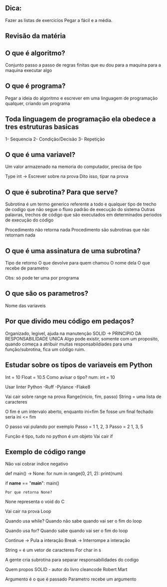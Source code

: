 ## Dica:

Fazer as listas de exercicios
Pegar a fácil e a média.

## Revisão da matéria

## O que é algoritmo?

Conjunto passo a passo de regras finitas que eu dou para a maquina para a maquina executar algo

## O que é programa?

Pegar a ideia do algoritmo e escrever em uma linguagem de programação qualquer, criando um programa

## Toda linguagem de programação ela obedece a tres estruturas basicas

1- Sequencia
2- Condição/Decisão
3- Repetição 

## O que é uma variavel?

Um valor armazenado na memoria do computador, precisa de tipo

Type int -> Escrever sobre na prova
Dito isso, tipar na prova

## O que é subrotina? Para que serve?

Subrotina é um termo generico referente a todo e qualquer tipo de trecho de codigo que não segue o fluxo padrão de execução do sistema
Outras palavras, trechos de código que são executados em determinados periodos de execução do código

Procedimento não retorna nada
Procedimento são subrotinas que não retornam nada

## O que é uma assinatura de uma subrotina?

Tipo de retorno
O que devolve para quem chamou
O nome dela
O que recebe de parametro

Obs: só pode ter uma por programa

## O que são os parametros?

Nome das variaveis

## Por que divido meu código em pedaços?

Organizado, legivel, ajuda na manutenção
SOLID -> PRINCIPIO DA RESPONSABILIDADE UNICA
Algo pode existir, somente com um proposito, quando começa a atribuir muitas responsabildiades para uma função/subrotina, fica um código ruim.

## Estudar sobre os tipos de variaveis em Python

Int = 10 
Float = 10.5
Como avisar o tipo?
num: int = 10 

Usar linter Python
-Ruff
-Pylance
-Flake8

Vai cair sobre range na prova
Range(inicio, fim, passo)
String = uma lista de caracteres

O fim é um intervalo aberto, enquanto ini<fim
Se fosse um final fechado seria ini <= fim

O passo vai pulando por exemplo
Passo = 1
1, 2, 3
Passo = 2
1, 3, 5

Função é tipo, tudo no python é um objeto
Vai cair if

## Exemplo de código range

Não vai cobrar indice negativo

def main() -> None:
    for num in range(0, 21, 2): 
        print(num)

if __name__ == "__main__":
    main()

    Por que retorna None?
None representa o void do C

Vai cair na prova Loop 

Quando usa while?
Quando não sabe quando vai ser o fim do loop

Quando usa for?
Quando sabe quando vai ser o fim do loop

Continue -> Pula a interação
Break -> Interrompe a interação

String = é um vetor de caracteres
For char in s

A gente cria subrotina para separar responsabilidades do codigo

Quem propos SOLID - autor do livro cleancode Robert Mart

Argumento é o que é passado
Parametro recebe um argumento